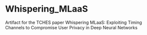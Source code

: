 # Whispering_MLaaS
Artifact for the TCHES paper Whispering MLaaS: Exploiting Timing Channels to Compromise User Privacy in Deep Neural Networks

